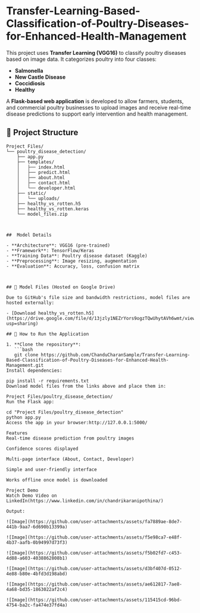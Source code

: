 # Transfer-Learning-Based-Classification-of-Poultry-Diseases-for-Enhanced-Health-Management
This project uses **Transfer Learning (VGG16)** to classify poultry diseases based on image data. It categorizes poultry into four classes:
- **Salmonella**
- **New Castle Disease**
- **Coccidiosis**
- **Healthy**

A **Flask-based web application** is developed to allow farmers, students, and commercial poultry businesses to upload images and receive real-time disease predictions to support early intervention and health management.



## 📁 Project Structure

```text
Project Files/
└── poultry_disease_detection/
    ├── app.py
    ├── templates/
    │   ├── index.html
    │   ├── predict.html
    │   ├── about.html
    │   ├── contact.html
    │   └── developer.html
    ├── static/
    │   └── uploads/
    ├── healthy_vs_rotten.h5
    ├── healthy_vs_rotten.keras
    └── model_files.zip



##  Model Details

- **Architecture**: VGG16 (pre-trained)
- **Framework**: TensorFlow/Keras
- **Training Data**: Poultry disease dataset (Kaggle)
- **Preprocessing**: Image resizing, augmentation
- **Evaluation**: Accuracy, loss, confusion matrix



## 🔗 Model Files (Hosted on Google Drive)

Due to GitHub's file size and bandwidth restrictions, model files are hosted externally:

- [Download healthy_vs_rotten.h5](https://drive.google.com/file/d/13jzly1NEZrYors9ogzTQwUhytAVh6wmt/view?usp=sharing)

## 🚀 How to Run the Application

1. **Clone the repository**:
   ```bash
   git clone https://github.com/ChanduCharanSample/Transfer-Learning-Based-Classification-of-Poultry-Diseases-for-Enhanced-Health-Management.git
Install dependencies:

pip install -r requirements.txt
Download model files from the links above and place them in:

Project Files/poultry_disease_detection/
Run the Flask app:

cd "Project Files/poultry_disease_detection"
python app.py
Access the app in your browser:http://127.0.0.1:5000/

Features
Real-time disease prediction from poultry images

Confidence scores displayed

Multi-page interface (About, Contact, Developer)

Simple and user-friendly interface

Works offline once model is downloaded

Project Demo
Watch Demo Video on LinkedIn(https://www.linkedin.com/in/chandrikaranipothina/)

Output:

![Image](https://github.com/user-attachments/assets/fa7889ae-8de7-441b-9aa7-6d690b13399a)

![Image](https://github.com/user-attachments/assets/f5e98ca7-e48f-4b37-aafb-0b94997d73f3)

![Image](https://github.com/user-attachments/assets/f5b02fd7-c453-4d88-a603-4038862808b1)

![Image](https://github.com/user-attachments/assets/d3bf407d-0512-4e88-b80e-4bfd3d198abd)

![Image](https://github.com/user-attachments/assets/ae612817-7ae8-4a68-bd35-1863022af2c4)

![Image](https://github.com/user-attachments/assets/115415cd-96bd-4754-ba2c-fa474e37fd4a)





